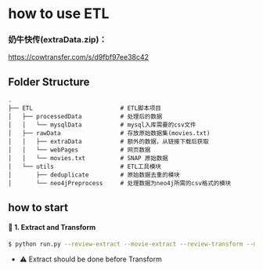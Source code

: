# how to use ETL

### 奶牛快传(extraData.zip)：
 https://cowtransfer.com/s/d9fbf97ee38c42

 ## Folder Structure

```
.
├── ETL                         # ETL脚本项目
│   ├── processedData           # 处理后的数据
│   │   └── mysqlData           # mysql入库需要的csv文件
│   ├── rawData                 # 存放原始数据集(movies.txt)
│   │   ├── extraData           # 额外的数据，从链接下载后获取
│   │   └── webPages            # 网页数据
│   │   └── movies.txt          # SNAP 原始数据
│   └── utils                   # ETL工具模块
│       ├── deduplicate         # 原始数据去重的模块
│       └── neo4jPreprocess     # 处理数据为neo4j所需的csv格式的模块
```

## how to start

#### 🚀 1. Extract and Transform

```bash
$ python run.py --review-extract --movie-extract --review-transform --movie-transform
```

- ⚠️ Extract should be done before Transform


